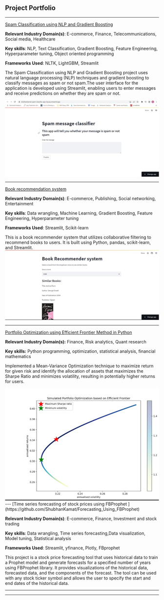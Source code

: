 ## Project Portfolio

---
[Spam Classification using NLP and Gradient Boosting ](https://shubhankamat-spam-classifier-app-3auary.streamlit.app/)

**Relevant Industry Domain(s)**: E-commerce, Finance, Telecommunications, Social media, Healthcare

**Key skills**: NLP, Text Classification, Gradient Boosting, Feature Engineering, Hyperparameter tuning, Object oriented programming

**Frameworks Used**: NLTK, LightGBM, Streamlit

The Spam Classification using NLP and Gradient Boosting project uses natural language processing (NLP) techniques and gradient boosting to classify messages as spam or not spam.The user interface for the application is developed using Streamlit, enabling users to enter messages and receive predictions on whether they are spam or not.

<img src="images/2a.jpg?raw=true"/>


---
[Book recommendation system  ](https://shubhankamat-bookrecommender-app-3pz089.streamlit.app/)

**Relevant Industry Domain(s)**: E-commerce, Publishing, Social networking, Entertainment

**Key skills**: Data wrangling, Machine Learning, Gradient Boosting, Feature Engineering, Hyperparameter tuning

**Frameworks Used**: Streamlit, Scikit-learn

This is a book recommender system that utilizes collaborative filtering to recommend books to users. It is built using Python, pandas, scikit-learn, and Streamlit.
<img src="images/3a.jpg?raw=true"/>

---
[Portfolio Optimization using Efficient Frontier Method in Python ](https://shubhankamat-efficientfrontieroptimisation-app-it39lm.streamlit.app/)

**Relevant Industry Domain(s):** Finance, Risk analytics, Quant research

**Key skills:** Python programming, optimization, statistical analysis, financial mathematics 

Implemented a Mean-Variance Optimization technique to maximize return for given risk and identify the allocation of assets that maximizes the Sharpe Ratio and minimizes volatility, resulting in potentially higher returns for users.

<img src="images/1C.jpg?raw=true"/>
---
[Time series forecasting of stock prices using FBProphet ](https://github.com/ShubhanKamat/Forecasting_Using_FBProphet)

**Relevant Industry Domain(s)**: E-commerce, Finance, Investment and stock trading

**Key skills**: Data wrangling, Time series forecasting,Data visualization, Model tuning, Statistical analysis

**Frameworks Used**: Streamlit, yfinance, Plotly, FBprophet

This project is a stock price forecasting tool that uses historical data to train a Prophet model and generate forecasts for a specified number of years using FBProphet library. It provides visualizations of the historical data, forecasted data, and the components of the forecast. The tool can be used with any stock ticker symbol and allows the user to specify the start and end dates of the historical data.


---




---
<p style="font-size:11px">
